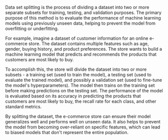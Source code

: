 Data set splitting is the process of dividing a dataset into two or more separate subsets for training, testing, and validation purposes. The primary purpose of this method is to evaluate the performance of machine learning models using previously unseen data, helping to prevent the model from overfitting or underfitting.

For example, imagine a dataset of customer information for an online e-commerce store. The dataset contains multiple features such as age, gender, buying history, and product preferences. The store wants to build a machine learning model that predicts and recommends the products that customers are most likely to buy. 

To accomplish this, the store will divide the dataset into two or more subsets - a training set (used to train the model), a testing set (used to evaluate the trained model), and possibly a validation set (used to fine-tune the model's hyperparameters). The model then trains on the training set before making predictions on the testing set. The performance of the model is evaluated based on its accuracy in predicting the products that customers are most likely to buy, the recall rate for each class, and other standard metrics. 

By splitting the dataset, the e-commerce store can ensure their model generalizes well and performs well on unseen data. It also helps to prevent the model from becoming over-reliant on specific features, which can lead to biased models that don't represent the entire population.